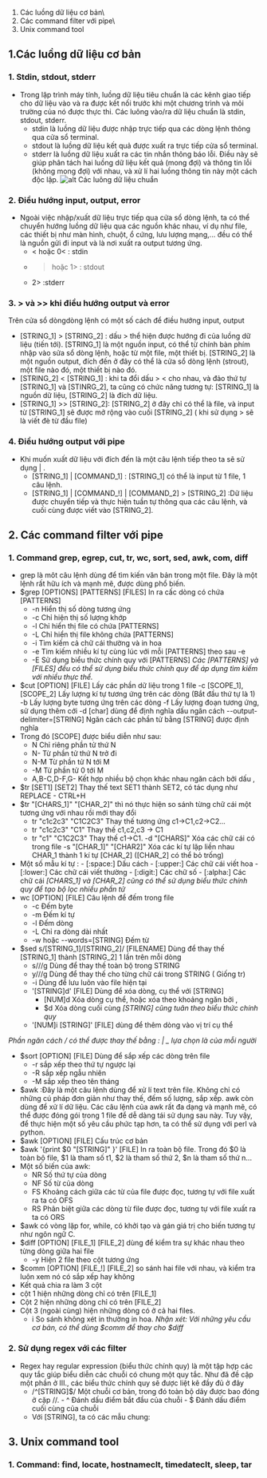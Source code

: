 1. Các luồng dữ liệu cơ bản\
2. Các command filter với pipe\
3. Unix command tool

## 1.Các luồng dữ liệu cơ bản
### 1. Stdin, stdout, stderr
- Trong lập trình máy tính, luồng dữ liệu tiêu chuẩn là các kênh giao tiếp cho dữ liệu vào và ra được kết nối trước khi một chương trình và môi trường của nó được thực thi. Các luông vào/ra dữ liệu chuẩn là stdin, stdout, stderr.
  - stdin là luồng dữ liệu được nhập trực tiếp qua các dòng lệnh thông qua cửa sổ terminal.
  - stdout là luồng dữ liệu kết quả được xuất ra trực tiếp cửa sổ terminal.
  - stderr là luồng dữ liệu xuất ra các tin nhắn thông báo lỗi. Điều này sẽ giúp phân tách hai luồng dữ liệu kết quả (mong đợi) và thông tin lỗi (không mong đợi) với nhau, và xử lí hai luồng thông tin này một cách độc lập.
  ![alt Các luông dữ liệu chuẩn](https://upload.wikimedia.org/wikipedia/commons/thumb/7/70/Stdstreams-notitle.svg/1920px-Stdstreams-notitle.svg.png)
  
### 2. Điều hướng input, output, error 
- Ngoài việc nhập/xuất dữ liệu trực tiếp qua cửa sổ dòng lệnh, ta có thể chuyển hướng luồng dữ liệu qua các nguồn khác nhau, ví dụ như file, các thiết bị như màn hình, chuột, ổ cứng, lưu lượng mạng,... đều có thể là nguồn gửi đi input và là nơi xuất ra output tương ứng.
  - < hoặc 0<	: stdin
  - > hoặc 1>	: stdout
  - 2>	:stderr
### 3. > và >> khi điều hướng output và error
Trên cửa sổ dòngdòng lệnh có một số cách để điều hướng input, output
  - [STRING_1] > [STRING_2] : dấu > thể hiện được hướng đi của luồng dữ liệu (tiến tới). [STRING_1] là một nguồn input, có thể từ chính bàn phím nhập vào sửa sổ dòng lệnh, hoặc từ một file, một thiết bị. [STRING_2] là một nguồn output, đích đến ở đây có thể là cửa sổ dòng lệnh (strout), một file nào đó, một thiết bị nào đó. 
  - [STRING_2] < [STRING_1] : khi ta đổi dấu > < cho nhau, và đảo thứ tự [STRING_1] và [STINRG_2], ta cũng có chức năng tương tự: [STRING_1] là nguồn dữ liệu, [STRING_2] là đích dữ liệu.
  - [STRING_1] >> [STRING_2]: [STRING_2] ở đây chỉ có thể là file, và input từ [STRING_1] sẽ được mở rộng vào cuối [STRING_2] ( khi sử dụng > sẽ là viết đè từ đầu file) 
### 4. Điều hướng output với pipe
- Khi muốn xuất dữ liệu với đích đến là một câu lệnh tiếp theo ta sẽ sử dụng | . 
  - [STRING_1] | [COMMAND_1] : [STRING_1] có thể là input từ 1 file, 1 câu lệnh.
  - [STRING_1] | [COMMAND_!] | [COMMAND_2] > [STRING_2] :Dữ liệu được chuyển tiếp và thực hiện tuần tự thông qua các câu lệnh, và cuối cùng được viết vào [STRING_2]. 
## 2. Các command filter với pipe
### 1. Command grep, egrep, cut, tr, wc, sort, sed, awk, com, diff
 - grep là môt câu lệnh dùng để tìm kiến văn bản trong một file. Đây là một lệnh rất hữu ích và mạnh mẽ, được dùng phổ biến.
  - $grep [OPTIONS] [PATTERNS] [FILES]	In ra cấc dòng có chứa [PATTERNS]
    -  -n	Hiển thị số dòng tương ứng
    -  -c	Chỉ hiện thị số lượng khớp
    -  -l	Chỉ hiển thị file có chứa [PATTERNS]
    -  -L	Chỉ hiển thị file không chứa [PATTERNS]
    -  -i	Tìm kiếm cả chữ cái thường và in hoa
    -	-e	Tim kiếm nhiều kí tự cùng lúc với mỗi [PATTERNS] theo sau -e
    -	-E	Sử dụng biểu thức chính quy với [PATTERNS]
*Các [PATTERNS] và [FILES] đều có thể sử dụng biểu thức chính quy để áp dụng tìm kiếm với nhiều thực thể.*
  - $cut [OPTION] [FILE]	Lấy các phần dữ liệu trong 1 file
    -c [SCOPE_1],[SCOPE_2]	Lấy lượng kí tự tương ứng trên các dòng (Bắt đầu thứ tự là 1)
    -b	Lấy lượng byte tương ứng trên các dòng
    -f	Lấy lượng đoạn tương ứng, sử dụng thêm cới -d [char] dùng để định nghĩa dấu ngăn cách
    --output-delimiter=[STRING]		Ngăn cách các phần tử bằng [STRING] được định nghĩa
  - Trong đó [SCOPE] được biểu diễn như sau:
    -	N	Chỉ riêng phần tử thứ N
    -	N-	Từ phần tử thứ N trở đi
    -	N-M	Từ phần tử N tới M
    -	-M	Từ phần tử 0 tới M
    -	A,B-C,D-F,G-	Kết hợp nhiều bộ chọn khác nhau ngăn cách bởi dấu ,
 - $tr [SET1] [SET2]	Thay thế text SET1 thành SET2, có tác dụng như REPLACE - CTRL+H
  - $tr "[CHARS_1]" "[CHAR_2]" thì nó thực hiện so sánh từng chữ cái một tương ứng với nhau rồi mới thay đổi
    - tr "c1c2c3" "C1C2C3"	Thay thế tương ứng c1->C1,c2->C2...
    - tr "c1c2c3" "C1"	Thay thế c1,c2,c3 -> C1
    - tr "c1" "C1C2C3"	Thay thế c1->C1.
    -d "[CHARS]"	Xóa các chữ cái có trong file
    -s "[CHAR_1]" "[CHAR2]" Xóa các kí tự lặp liền nhau CHAR_1 thành 1 kí tự [CHAR_2] ([CHAR_2] có thể bỏ trống)
   - Một số mẫu kí tự : 
    - [:space:] Dấu cách
    - [:upper:] Các chữ cái viết hoa
    - [:lower:] Các chữ cái viết thường
    - [:digit:] Các chữ số
    - [:alpha:] Các chữ cái
*[CHARS_1] và [CHAR_2] cũng có thể sử dụng biểu thức chính quy để tạo bộ lọc nhiều phần tử*
 - wc [OPTION]  [FILE] Câu lệnh để đếm trong file
    - -c	Đếm byte
    - -m	Đếm kí tự
    - -l	Đếm dòng
    - -L	Chỉ ra dòng dài nhất
    - -w hoặc --words=[STRING] Đếm từ
 - $sed s/[STRING_1]/[STRING_2]/ [FILENAME]	Dùng để thay thế [STRING_1] thành [STRING_2] 1 lần trên mỗi dòng
    - s///g	Dùng để thay thế toàn bộ trong STRING
    - y///g	Dùng để thay thế cho từng chữ cái trong STRING ( Giống tr)
    - -i	Dùng để lưu luôn vào file hiện tại
    - '[STRING]d' [FILE]	Dùng để xóa dòng, cụ thể với [STRING]
      - [NUM]d	Xóa dòng cụ thể, hoặc xóa theo khoảng ngăn bởi ,
      - $d	Xóa dòng cuối cùng
*[STRING] cũng tuân theo biểu thức chính quy*
    - '[NUM]i [STRING]' [FILE] dùng để thêm dòng vào vị trí cụ thể
      
*Phần ngăn cách / có thể được thay thế bằng : | _ lựa chọn là của mỗi người*
 - $sort [OPTION] [FILE]	Dùng để sắp xếp các dòng trên file
    - -r sắp xếp theo thứ tự ngược lại
    - -R sắp xếp ngẫu nhiên
    - -M sắp xếp theo tên tháng
 - $awk :Đây là một câu lệnh dùng để xử lí text trên file. Không chỉ có những cú pháp đơn giản như thay thế, đếm số lượng, sắp xếp. awk còn dùng để xử lí dữ liệu. Các câu lệnh của awk rất đa dạng và mạnh mẽ, có thể được đóng gói trong 1 file để dễ dàng tái sử dụng sau này. Tuy vậy, để thực hiện một số yêu cầu phức tạp hơn, ta có thể sử dụng với perl và python.
  - $awk [OPTION] [FILE]	Cấu trúc cơ bản
  - $awk '{print $0 "[STRING]" }'	[FILE]	In ra toàn bộ file. Trong đó $0 là toàn bộ file, $1 là tham số t1, $2 là tham số thứ 2, $n là tham số thứ n...
  - Một số biến của awk:
    - NR	Số thứ tự của dòng
    - NF	Số từ của dòng
    - FS	Khoảng cách giữa các từ của file được đọc, tương tự với file xuất ra ta có OFS
    - RS	Phân biệt giữa các dòng từ file được đọc, tương tự với file xuất ra ta có ORS
  - $awk có vòng lặp for, while, có khởi tạo và gán giá trị cho biến tương tự như ngôn ngữ C.
 - $diff [OPTION] [FILE_1] [FILE_2] dùng để kiểm tra sự khác nhau theo từng dòng giữa hai file
    - -y	Hiện 2 file theo cột tương ứng
 - $comm [OPTION] [FILE_!] [FILE_2] so sánh hai file với nhau, và kiểm tra luôn xem nó có sắp xếp hay không
 - Kết quả chia ra làm 3 cột
  - cột 1 hiện những dòng chỉ có trên [FILE_1]
  - Cột 2 hiện những dòng chỉ có trên [FILE_2]
  - Cột 3 (ngoài cùng) hiện những dòng có ở cả hai files.
    - i	So sánh không xét in thường in hoa.
*Nhận xét: Với những yêu cầu cơ bản, có thể dùng $comm để thay cho $diff* 
### 2. Sử dụng regex với các filter
- Regex hay regular expression (biểu thức chính quy) là một tập hợp các quy tắc giúp biểu diễn các chuỗi có chung một quy tắc. Như đã đề cập một phần ở III., các biểu thức chính quy sẽ được liệt kê đầy đủ ở đây
  - /^[STRING]$/	Một chuỗi cơ bản, trong đó toàn bộ dãy được bao đóng ở cặp //.
        - ^	Đánh dấu điểm bắt đầu của chuỗi
        - $	Đánh dấu điểm cuối cùng của chuỗi
  - Với [STRING], ta có các mẫu chung:
  
## 3. Unix command tool
### 1. Command: find, locate, hostnameclt, timedateclt, sleep, tar

